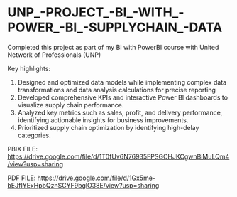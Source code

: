 # UNP_-PROJECT_-BI_-WITH_-POWER_-BI_-SUPPLYCHAIN_-DATA
Completed this project as part of my BI with PowerBI course with United Network of Professionals (UNP)

Key highlights:

1. Designed and optimized data models while implementing complex data transformations and data analysis calculations for precise reporting
2. Developed comprehensive KPIs and interactive Power BI dashboards to visualize supply chain performance.
3. Analyzed key metrics such as sales, profit, and delivery performance, identifying actionable insights for business improvements.
4. Prioritized supply chain optimization by identifying high-delay categories.


PBIX FILE: https://drive.google.com/file/d/1T0fUv6N76935FPSGCHJKCgwnBiMuLQm4/view?usp=sharing

PDF FILE: https://drive.google.com/file/d/1Gx5me-bEJfIYExHpbQznSCYF9bglO38E/view?usp=sharing
